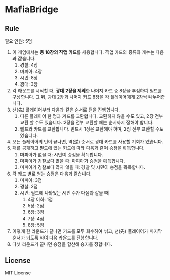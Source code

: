 # MafiaBridge

## Rule

필요 인원: 5명

1. 이 게임에서는 **총 18장의 직업 카드**를 사용합니다. 직업 카드의 종류와 개수는 다음과 같습니다.
   1. 경찰: 4장
   2. 마피아: 4장
   3. 시민: 8장
   4. 광대: 2장
2. 각 라운드를 시작할 때, **광대 2장을 제외**한 나머지 카드 중 8장을 추점하여 필드를 구성합니다. 그 뒤, 광대 2장과 나머지 카드 8장을 각 플레이어에게 2장씩 나누어줍니다.
3. 선(先) 플레이어부터 다음과 같은 순서로 턴을 진행합니다.
   1. 다른 플레이어 한 명과 카드를 교환합니다. 교환하지 않을 수도 있고, 2장 전부 교환 할 수도 있습니다. 2장을 전부 교환할 때는 순서까지 정해야 합니다.
   2. 필드와 카드를 교환합니다. 반드시 1장은 교환해야 하며, 2장 전부 교환할 수도 있습니다.
4. 모든 플레이어의 턴이 끝나면, 역(逆) 순서로 광대 카드를 사용할 기회가 있습니다.
5. 패를 공개하고 필드에 있는 카드에 따라 다음과 같이 승점을 획득합니다.
   1. 마피아가 없을 때: 시민이 승점을 획득합니다.
   2. 마피아가 경찰보다 많을 때: 마피아가 승점을 획득합니다.
   3. 마피아가 경찰보다 많지 않을 때: 경찰 및 시민이 승점을 획득합니다.
6. 각 카드 별로 얻는 승점은 다음과 같습니다.
   1. 마피아: 3점
   2. 경찰: 2점
   3. 시민: 필드에 나와있는 시민 수가 다음과 같을 때
      1. 4장 이하: 1점
      2. 5장: 2점
      3. 6장: 3점
      4. 7장: 4점
      5. 8장: 5점
7. 이렇게 한 라운드가 끝나면 카드를 모두 회수하여 섞고, 선(先) 플레이어가 마지막 순서가 되도록 하여 다음 라운드를 진행합니다.
8. 다섯 라운드가 끝나면 승점을 합산해 승자를 정합니다.

## License

MIT License
